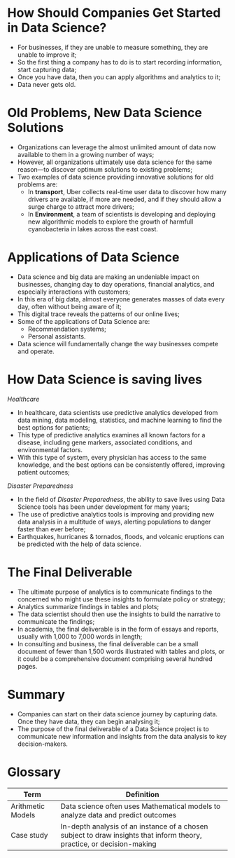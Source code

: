 # How Should Companies Get Started in Data Science?

 - For businesses, if they are unable to measure something, they are unable to improve it;
 - So the first thing a company has to do is to start recording information, start capturing data;
 - Once you have data, then you can apply algorithms and analytics to it;
 - Data never gets old.

# Old Problems, New Data Science Solutions

 - Organizations can leverage the almost unlimited amount of data now available to them in a growing number of ways;
 - However, all organizations ultimately use data science for the same reason—to discover optimum solutions to existing problems;
 - Two examples of data science providing innovative solutions for old problems are:
    - In **transport**, Uber collects real-time user data to discover how many drivers are available, if more are needed, and if they should allow a surge charge to attract more drivers;
    - In **Environment**, a team of scientists is developing and deploying new algorithmic models to explore the growth of harmfull cyanobacteria in lakes across the east coast.

# Applications of Data Science

 - Data science and big data are making an undeniable impact on businesses, changing day to day operations, financial analytics, and especially interactions with customers;
 - In this era of big data, almost everyone generates masses of data every day, often without being aware of it;
 - This digital trace reveals the patterns of our online lives;
 - Some of the applications of Data Science are:
    - Recommendation systems;
    - Personal assistants.
 - Data science will fundamentally change the way businesses compete and operate.

# How Data Science is saving lives

*Healthcare*

 - In healthcare, data scientists use predictive analytics developed from data mining, data modeling, statistics, and machine learning to find the best options for patients;
 - This type of predictive analytics examines all known factors for a disease, including gene markers, associated conditions, and environmental factors.
- With this type of system, every physician has access to the same knowledge, and the best options can be consistently offered, improving patient outcomes;


*Disaster Preparedness*

 - In the field of *Disaster Preparedness*, the ability to save lives using Data Science tools has been under development for many years;
 - The use of predictive analytics tools is improving and providing new data analysis in a multitude of ways, alerting populations to danger faster than ever before;
 - Earthquakes, hurricanes & tornados, floods, and volcanic eruptions can be predicted with the help of data science.

# The Final Deliverable

 - The ultimate purpose of analytics is to communicate findings to the concerned who might use these insights to formulate policy or strategy;
 - Analytics summarize findings in tables and plots;
 - The data scientist should then use the insights to build the narrative to communicate the findings;
 - In academia, the final deliverable is in the form of essays and reports, usually with 1,000 to 7,000 words in length;
 - In consulting and business, the final deliverable can be a small document of fewer than 1,500 words illustrated with tables and plots, or it could be a comprehensive document comprising several hundred pages.

# Summary

 - Companies can start on their data science journey by capturing data. Once they have data, they can begin analysing it;
 - The purpose of the final deliverable of a Data Science project is to communicate new information and insights from the data analysis to key decision-makers.

# Glossary

| Term | Definition |
|------|------------|
| Arithmetic Models | Data science often uses Mathematical models to analyze data and predict outcomes |
| Case study | In-depth analysis of an instance of a chosen subject to draw insights that inform theory, practice, or decision-making |
